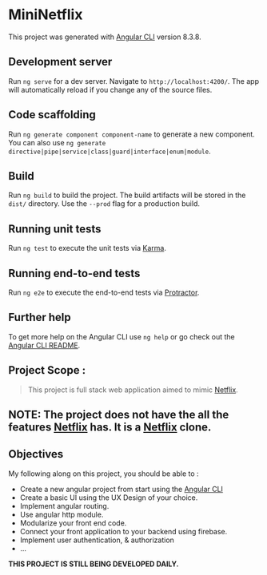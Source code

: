 # MiniNetflix

This project was generated with [Angular CLI](https://github.com/angular/angular-cli) version 8.3.8.

## Development server

Run `ng serve` for a dev server. Navigate to `http://localhost:4200/`. The app will automatically reload if you change any of the source files.

## Code scaffolding

Run `ng generate component component-name` to generate a new component. You can also use `ng generate directive|pipe|service|class|guard|interface|enum|module`.

## Build

Run `ng build` to build the project. The build artifacts will be stored in the `dist/` directory. Use the `--prod` flag for a production build.

## Running unit tests

Run `ng test` to execute the unit tests via [Karma](https://karma-runner.github.io).

## Running end-to-end tests

Run `ng e2e` to execute the end-to-end tests via [Protractor](http://www.protractortest.org/).

## Further help

To get more help on the Angular CLI use `ng help` or go check out the [Angular CLI README](https://github.com/angular/angular-cli/blob/master/README.md).


## Project Scope : 
> This project is full stack web application aimed to mimic [Netflix](www.netflix.com). 

## **NOTE**: The project does not have the all the features [Netflix](www.netflix.com) has. It is a [Netflix](www.netflix.com) clone. 

## **Objectives**
My following along on this project, you should be able to : 
* Create a new angular project from start using the [Angular CLI](https://github.com/angular/angular-cli)
* Create a basic UI using the UX Design of your choice. 
* Implement angular routing. 
* Use angular http module. 
* Modularize your front end code. 
* Connect your front application to your backend using firebase.
* Implement user authentication, & authorization
* ...

**THIS PROJECT IS STILL BEING DEVELOPED DAILY.**
